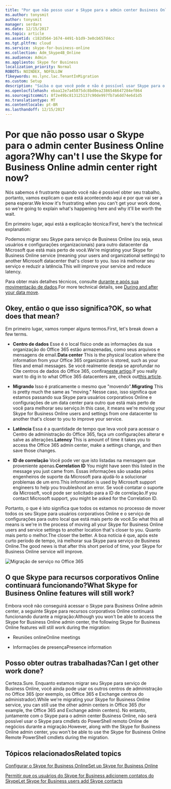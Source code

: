 ```yaml
---
title: "Por que não posso usar o Skype para o admin center Business Online agora?"
ms.author: tonysmit
author: tonysmit
manager: serdars
ms.date: 12/15/2017
ms.topic: article
ms.assetid: c182d564-1674-4491-b1d9-3e0cb657d4cc
ms.tgt.pltfrm: cloud
ms.service: skype-for-business-online
ms.collection: Adm_Skype4B_Online
ms.audience: Admin
ms.appliesto: Skype for Business
localization_priority: Normal
ROBOTS: NOINDEX, NOFOLLOW
f1keywords: ms.lync.lac.TenantInMigration
ms.custom: Setup
description: "Saiba o que você pode e não é possível usar Skype para o Centro de administração de negócios e outros recursos quando o serviço está sendo migrado para outra data center da Microsoft. "
ms.openlocfilehash: ebaa12e7a45875dc8bd0ea2386546647284ef864
ms.sourcegitcommit: 8f2e49bc813125137c90de997fb7a6dd74e6d1d5
ms.translationtype: MT
ms.contentlocale: pt-BR
ms.lasthandoff: 12/15/2017
---
```

# <a name="why-cant-i-use-the-skype-for-business-online-admin-center-right-now"></a><span data-ttu-id="da234-103">Por que não posso usar o Skype para o admin center Business Online agora?</span><span class="sxs-lookup"><span data-stu-id="da234-103">Why can't I use the Skype for Business Online admin center right now?</span></span>

<span data-ttu-id="da234-104">Nós sabemos é frustrante quando você não é possível obter seu trabalho, portanto, vamos explicam o que está acontecendo aqui e por que vai ser a pena esperar.</span><span class="sxs-lookup"><span data-stu-id="da234-104">We know it's frustrating when you can't get your work done, so we're going to explain what's happening here and why it'll be worth the wait.</span></span> 
  
<span data-ttu-id="da234-105">Em primeiro lugar, aqui está a explicação técnica:</span><span class="sxs-lookup"><span data-stu-id="da234-105">First, here's the technical explanation:</span></span>
  
<span data-ttu-id="da234-106">Podemos migrar seu Skype para serviço de Business Online (ou seja, seus usuários e configurações organizacionais) para outro datacenter da Microsoft que está mais perto de você.</span><span class="sxs-lookup"><span data-stu-id="da234-106">We're migrating your Skype for Business Online service (meaning your users and organizational settings) to another Microsoft datacenter that's closer to you.</span></span> <span data-ttu-id="da234-107">Isso irá melhorar seu serviço e reduzir a latência.</span><span class="sxs-lookup"><span data-stu-id="da234-107">This will improve your service and reduce latency.</span></span> 
  
<span data-ttu-id="da234-108">Para obter mais detalhes técnicos, consulte [durante e após sua movimentação de dados]( https://go.microsoft.com/fwlink/?LinkId=526418).</span><span class="sxs-lookup"><span data-stu-id="da234-108">For more technical details, see [During and after your data move]( https://go.microsoft.com/fwlink/?LinkId=526418).</span></span>
  
## <a name="ok-so-what-does-that-mean"></a><span data-ttu-id="da234-109">Okey, então o que isso significa?</span><span class="sxs-lookup"><span data-stu-id="da234-109">OK, so what does that mean?</span></span>

<span data-ttu-id="da234-110">Em primeiro lugar, vamos romper alguns termos.</span><span class="sxs-lookup"><span data-stu-id="da234-110">First, let's break down a few terms.</span></span>
  
- <span data-ttu-id="da234-111">**Centro de dados** Esse é o local físico onde as informações da sua organização do Office 365 estão armazenadas, como seus arquivos e mensagens de email.</span><span class="sxs-lookup"><span data-stu-id="da234-111">**Data center** This is the physical location where the information from your Office 365 organization is stored, such as your files and email messages.</span></span> <span data-ttu-id="da234-112">Se você realmente deseja se aprofundar no Cite centros de dados do Office 365, confira[neste artigo](https://www.microsoft.com/online/legal/v2/?docid=25).</span><span class="sxs-lookup"><span data-stu-id="da234-112">If you really want to dig in to what Office 365 datacenters are, check out[this article](https://www.microsoft.com/online/legal/v2/?docid=25).</span></span>
    
- <span data-ttu-id="da234-113">**Migrando** Isso é praticamente o mesmo que "movendo".</span><span class="sxs-lookup"><span data-stu-id="da234-113">**Migrating** This is pretty much the same as "moving."</span></span> <span data-ttu-id="da234-114">Nesse caso, isso significa que estamos passando sua Skype para usuários corporativos Online e configurações de um data center para outro que está mais perto de você para melhorar seu serviço.</span><span class="sxs-lookup"><span data-stu-id="da234-114">In this case, it means we're moving your Skype for Business Online users and settings from one datacenter to another that's closer to you to improve your service.</span></span>
    
- <span data-ttu-id="da234-115">**Latência** Essa é a quantidade de tempo que leva você para acessar o Centro de administração do Office 365, faça um configurações alterar e salve as alterações.</span><span class="sxs-lookup"><span data-stu-id="da234-115">**Latency** This is amount of time it takes you to access the Office 365 admin center, make a settings change, and then save those changes.</span></span>
    
- <span data-ttu-id="da234-116">**ID de correlação** Você pode ver que isto listadas na mensagem que proveniente apenas.</span><span class="sxs-lookup"><span data-stu-id="da234-116">**Correlation ID** You might have seen this listed in the message you just came from.</span></span> <span data-ttu-id="da234-117">Essas informações são usadas pelos engenheiros de suporte da Microsoft para ajudá-lo a solucionar problemas de um erro.</span><span class="sxs-lookup"><span data-stu-id="da234-117">This information is used by Microsoft support engineers to help you troubleshoot an error.</span></span> <span data-ttu-id="da234-118">Se você contatar o suporte da Microsoft, você pode ser solicitado para a ID de correlação.</span><span class="sxs-lookup"><span data-stu-id="da234-118">If you contact Microsoft support, you might be asked for the Correlation ID.</span></span>
    
<span data-ttu-id="da234-119">Portanto, o que é isto significa que todos os estamos no processo de mover todos os seu Skype para usuários corporativos Online e o serviço de configurações para outro local que está mais perto de você.</span><span class="sxs-lookup"><span data-stu-id="da234-119">So what this all means is we're in the process of moving all your Skype for Business Online users and service settings to another location that's closer to you.</span></span> <span data-ttu-id="da234-120">Quanto mais perto o melhor.</span><span class="sxs-lookup"><span data-stu-id="da234-120">The closer the better.</span></span> <span data-ttu-id="da234-121">A boa notícia é que, após este curto período de tempo, irá melhorar sua Skype para serviço de Business Online.</span><span class="sxs-lookup"><span data-stu-id="da234-121">The good news is that after this short period of time, your Skype for Business Online service will improve.</span></span>
  
![Migração de serviço no Office 365](../images/77502071-36fe-4833-a5ff-3b9ca7676542.png)
  
## <a name="what-skype-for-business-online-features-will-still-work"></a><span data-ttu-id="da234-123">O que Skype para recursos corporativos Online continuará funcionando?</span><span class="sxs-lookup"><span data-stu-id="da234-123">What Skype for Business Online features will still work?</span></span>

<span data-ttu-id="da234-124">Embora você não conseguirá acessar o Skype para Business Online admin center, a seguinte Skype para recursos corporativos Online continuará funcionando durante a migração:</span><span class="sxs-lookup"><span data-stu-id="da234-124">Although you won't be able to access the Skype for Business Online admin center, the following Skype for Business Online features will still work during the migration:</span></span>
  
- <span data-ttu-id="da234-125">Reuniões online</span><span class="sxs-lookup"><span data-stu-id="da234-125">Online meetings</span></span>
    
- <span data-ttu-id="da234-126">Informações de presença</span><span class="sxs-lookup"><span data-stu-id="da234-126">Presence information</span></span>
    
## <a name="can-i-get-other-work-done"></a><span data-ttu-id="da234-127">Posso obter outras trabalhadas?</span><span class="sxs-lookup"><span data-stu-id="da234-127">Can I get other work done?</span></span>

<span data-ttu-id="da234-128">Certeza.</span><span class="sxs-lookup"><span data-stu-id="da234-128">Sure.</span></span> <span data-ttu-id="da234-129">Enquanto estamos migrar seu Skype para serviço de Business Online, você ainda pode usar os outros centros de administração no Office 365 (por exemplo, os Office 365 e Exchange centros do administrador).</span><span class="sxs-lookup"><span data-stu-id="da234-129">While we're migrating your Skype for Business Online service, you can still use the other admin centers in Office 365 (for example, the Office 365 and Exchange admin centers).</span></span> <span data-ttu-id="da234-130">No entanto, juntamente com o Skype para o admin center Business Online, não será possível usar o Skype para cmdlets do PowerShell remoto Online de negócios durante a migração.</span><span class="sxs-lookup"><span data-stu-id="da234-130">However, along with the Skype for Business Online admin center, you won't be able to use the Skype for Business Online Remote PowerShell cmdlets during the migration.</span></span> 
  
## <a name="related-topics"></a><span data-ttu-id="da234-131">Tópicos relacionados</span><span class="sxs-lookup"><span data-stu-id="da234-131">Related topics</span></span>
[<span data-ttu-id="da234-132">Configurar o Skype for Business Online</span><span class="sxs-lookup"><span data-stu-id="da234-132">Set up Skype for Business Online</span></span>](set-up-skype-for-business-online.md)

[<span data-ttu-id="da234-133">Permitir que os usuários do Skype for Business adicionem contatos do Skype</span><span class="sxs-lookup"><span data-stu-id="da234-133">Let Skype for Business users add Skype contacts</span></span>](let-skype-for-business-users-add-skype-contacts.md)
